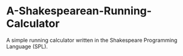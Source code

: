 # A-Shakespearean-Running-Calculator
A simple running calculator written in the Shakespeare Programming Language (SPL).
